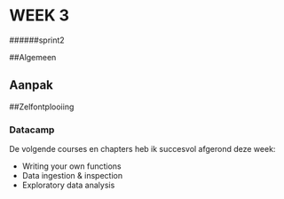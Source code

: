 # WEEK 3
######sprint2

##Algemeen


## Aanpak

##Zelfontplooiing

### Datacamp
De volgende courses en chapters heb ik succesvol afgerond deze week:
- Writing your own functions
- Data ingestion & inspection
- Exploratory data analysis